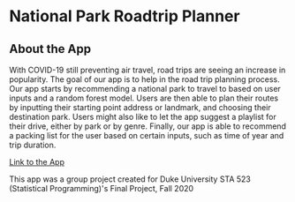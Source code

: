 # National Park Roadtrip Planner

## About the App

With COVID-19 still preventing air travel, road trips are seeing an increase 
in popularity. The goal of our app is to help in the road trip planning 
process. Our app starts by recommending a national park to travel to based on 
user inputs and a random forest model. Users are then able to plan their routes 
by inputting their starting point address or landmark, and choosing their 
destination park. Users might also like to let the app suggest a playlist for 
their drive, either by park or by genre. Finally, our app is able to recommend 
a packing list for the user based on certain inputs, such as time of year and 
trip duration. 

[Link to the App](https://sbmansfield.shinyapps.io/nproadtripper/)

This app was a group project created for Duke University STA 523 
(Statistical Programming)'s Final Project, Fall 2020